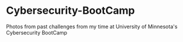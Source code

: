 # Cybersecurity-BootCamp
Photos from past challenges from my time at University of Minnesota's Cybersecurity BootCamp
